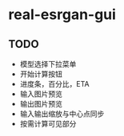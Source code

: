 # real-esrgan-gui

## TODO
- 模型选择下拉菜单
- 开始计算按钮
- 进度条，百分比，ETA
- 输入图片预览
- 输出图片预览
- 输入输出缩放与中心点同步
- 按需计算可见部分
